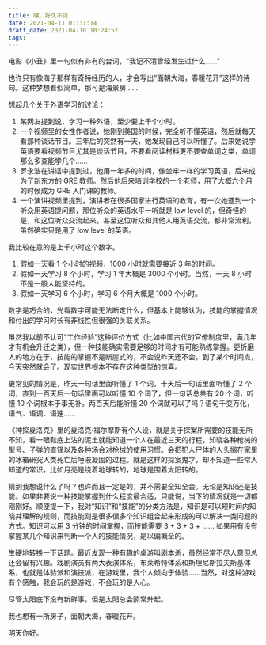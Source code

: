 ```yaml
---
title: 嘿，好久不见
date: 2021-04-11 01:31:14
dratf_date: 2021-04-10 10:24:57
tags:
---
```



电影《小丑》里一句似有非有的台词，“我记不清曾经发生过什么……”

也许只有像海子那样有奇特经历的人，才会写出“面朝大海，春暖花开”这样的诗句。这种梦想看似简单，那可是海景房……

想起几个关于外语学习的讨论：

1. 某网友提到说，学习一种外语，至少要上千个小时。
2. 一个视频里的女性作者说，她刚到美国的时候，完全听不懂英语，然后就每天看那种谈话节目。三年后的突然有一天，她发现自己可以听懂了。后来她说学英语要看视频节目尤其是谈话节目，不要看阅读材料更不要查单词之类，单词那么多查能学几个……
3. 罗永浩在讲话中提到过，他用一年多的时间，像坐牢一样的学习英语，后来成为了新东方的 GRE 教师。然后他后来培训学校的一个老师，用了大概六个月的时候成为 GRE 入门课的教师。
4. 一个演讲视频里提到，演讲者在很多国家进行英语的教育，有一次她遇到一个听众用英语提问题，那位听众的英语水平一听就是 low level 的，但奇怪的是，和这位听众交流起来，甚至这位听众和其他人用英语交流，都非常流利，虽然确实只是用了 low level 的英语。

我比较在意的是上千小时这个数字。

1. 假如一天看 1 个小时的视频，1000 小时就需要接近 3 年的时间。
2. 假如一天学习 8 个小时，学习 1 年大概是 3000 个小时。当然，一天 8 小时不是一般人能坚持的。
3. 假如一天学习 6 个小时，学习 6 个月大概是 1000 个小时。

数字是巧合的，光看数字可能无法断定什么，但基本上能够认为，技能的掌握情况和付出的学习时长有非线性但很强的关联关系。

虽然我以前不认可“工作经验”这种评价方式（比如中国古代的官僚制度里，满几年才有机会升迁之类），但一种技能确实需要足够的时间才有可能熟练掌握。更折磨人的地方在于，技能的掌握不是断崖式的，不会说昨天还不会，到了某个时间点，今天突然就会了。现实世界根本不存在这种类型的惊喜。

更常见的情况是，昨天一句话里面听懂了 1 个词，十天后一句话里面听懂了 2 个词，直到一百天后一句话里面可以听懂 10 个词了，但一句话总共有 20 个词，听懂 10 个词根本于事无补。两百天后能听懂 20 个词就可以了吗？语句千变万化，语气、语调、语速……

《神探夏洛克》里的夏洛克·福尔摩斯有个人设，就是关于探案所需要的技能无所不知，看一眼鞋底上沾的泥土就能知道一个人在最近三天的行程，知晓各种枪械的型号、子弹的直径以及各种场合对枪械的使用习惯。会把犯人尸体的人头搁在家里的冰箱研究人类死亡后唾液凝固的过程。就是这样的探案鬼才，却不知道一些常人知道的常识，比如月亮是绕着地球转的，地球是围着太阳转的。

猜到我想说什么了吗？也许而且一定是的，并不需要全知全会。无论是知识还是技能。如果非要说一种技能掌握到什么程度最合适，只能说，当下的情况就是一切都刚刚好。顺便提一下，我对“知识”和“技能”的分类方法是，知识是可以短时间内知晓并理解的规则，而技能则是很多很多个知识组合起来形成的可以解决一类问题的方式。知识可以用 3 分钟的时间掌握，而技能需要 3 + 3 + 3 + …… 如果用有没有掌握某几个知识来判断一个人的技能情况，是以偏概全的。

生硬地转换一下话题。最近发现一种有趣的桌游叫剧本杀，虽然经常不尽人意但总还会留有兴趣。戏剧演员有两大表演体系，布莱希特体系和斯坦尼斯拉夫斯基体系，也就是体验派和演技派，在游戏里，我个人倾向于体验……当然，对这种游戏有个感触，我会玩的是游戏，不会玩的是人心。

尽管太阳底下没有新鲜事，但是太阳总会照常升起。

我也想有一所房子，面朝大海，春暖花开。

明天你好。

